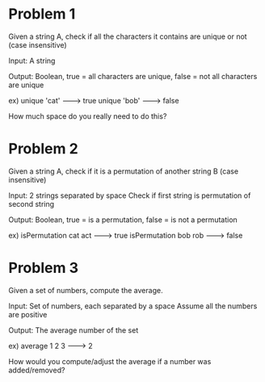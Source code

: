 # Problem 1
Given a string A, check if all the characters it contains are unique or not (case insensitive)

Input: A string

Output: Boolean, true = all characters are unique, false = not all characters are unique

ex)
unique 'cat' ---> true
unique 'bob' ---> false

How much space do you really need to do this?

# Problem 2
Given a string A, check if it is a permutation of another string B (case insensitive)

Input: 2 strings separated by space
Check if first string is permutation of second string

Output: Boolean, true = is a permutation, false = is not a permutation

ex) 
isPermutation cat act ---> true
isPermutation bob rob ---> false

# Problem 3
Given a set of numbers, compute the average.

Input: Set of numbers, each separated by a space
Assume all the numbers are positive

Output: The average number of the set

ex)
average 1 2 3 ---> 2

How would you compute/adjust the average if a number was added/removed?